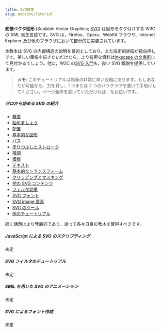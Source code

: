 ```yaml
---
title: SVG教本
slug: Web/SVG/Tutorial
---
```


**変倍ベクタ図形** (Scalable Vector Graphics; [SVG](/ja/docs/SVG)) は図形をタグ付けする W3C の XML 派生言語です。SVG は，Firefox、Opera、WebKit ブラウザ、Internet Explorer 及び他のブラウザにおいて部分的に実装されています。

本教本は SVG の内部構造の説明を目的としており，また技術的詳細が目白押しです。美しい画像を描きたいだけなら，より有用な資料は[Inkscape の文書群](https://inkscape.org/learn/)にて見付かるでしょう。他に，W3C の[SVG 入門](https://www.w3.org/Graphics/SVG/IG/resources/svgprimer.html)も，良い SVG 概説を提供しています。

> **メモ:** このチュートリアルは執筆の非常に早い段階にあります。もしあなたが可能なら、力を貸し、1 つまたは 2 つのパラグラフを書いて手助けしてください。ページ全体を書いていただければ、なお良いです。

##### ゼロから始める SVG の紹介

- [概要](/ja/docs/SVG/Tutorial/Introduction)
- [始めましょう](/ja/docs/SVG/Tutorial/Getting_Started)
- [配置](/ja/docs/SVG/Tutorial/Positions)
- [基本的な図形](/ja/docs/SVG/Tutorial/Basic_Shapes)
- [パス](/ja/docs/SVG/Tutorial/Paths)
- [塗りつぶしとストローク](/ja/docs/SVG/Tutorial/Fills_and_Strokes)
- [階調](/ja/docs/SVG/Tutorial/Gradients)
- [模様](/ja/docs/SVG/Tutorial/Patterns)
- [テキスト](/ja/docs/SVG/Tutorial/Texts)
- [基本的なトランスフォーム](/ja/docs/SVG/Tutorial/Basic_Transformations)
- [クリッピングとマスキング](/ja/docs/SVG/Tutorial/Clipping_and_masking)
- [他の SVG コンテンツ](/ja/docs/SVG/Tutorial/Other_content_in_SVG)
- [フィルタ効果](/ja/docs/SVG/Tutorial/Filter_effects)
- [SVG フォント](/ja/docs/SVG/Tutorial/SVG_Fonts)
- [SVG image 要素](/ja/docs/SVG/Tutorial/SVG_Image_Tag)
- [SVG のツール](/ja/docs/SVG/Tutorial/Tools_for_SVG)
- [他のチュートリアル](/ja/docs/SVG/Tutorial/Other_Tutorials)

続く話題はより発展的であり、従って各々自身の教本を習得すべきです。

##### JavaScript による SVG のスクリプティング

未定

##### SVG フィルタのチュートリアル

未定

##### SMIL を用いた SVG のアニメーション

未定

##### SVG によるフォント作成

未定

